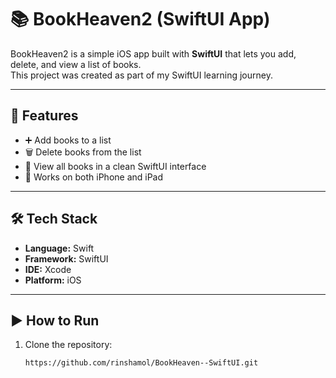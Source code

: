 ﻿# 📚 BookHeaven2 (SwiftUI App)

BookHeaven2 is a simple iOS app built with **SwiftUI** that lets you add, delete, and view a list of books.  
This project was created as part of my SwiftUI learning journey.

---

## 🚀 Features
- ➕ Add books to a list
- 🗑️ Delete books from the list
- 📖 View all books in a clean SwiftUI interface
- 📱 Works on both iPhone and iPad

---

## 🛠️ Tech Stack
- **Language:** Swift
- **Framework:** SwiftUI
- **IDE:** Xcode
- **Platform:** iOS

---

## ▶️ How to Run
1. Clone the repository:
   ```bash
   https://github.com/rinshamol/BookHeaven--SwiftUI.git

